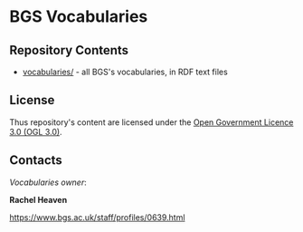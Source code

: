 # BGS Vocabularies

## Repository Contents

* [vocabularies/](vocabularies/) - all BGS's vocabularies, in RDF text files


## License

Thus repository's content are licensed under the [Open Government Licence 3.0 (OGL 3.0)](https://www.nationalarchives.gov.uk/doc/open-government-licence/version/3/).

## Contacts

*Vocabularies owner*: 

**Rachel Heaven**  

<https://www.bgs.ac.uk/staff/profiles/0639.html>
 

